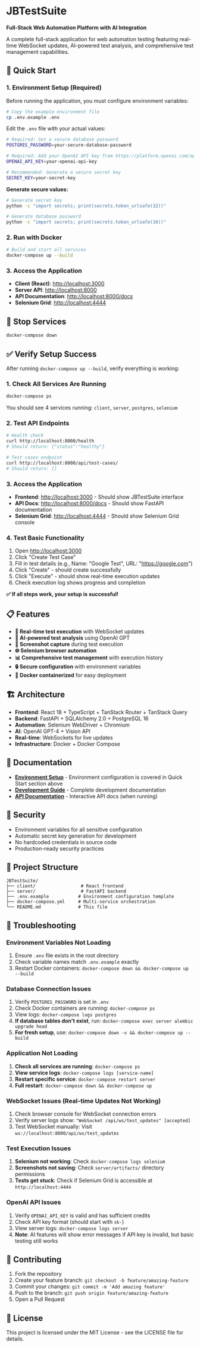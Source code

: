 # JBTestSuite

**Full-Stack Web Automation Platform with AI Integration**

A complete full-stack application for web automation testing featuring real-time WebSocket updates, AI-powered test analysis, and comprehensive test management capabilities.

## 🚀 Quick Start

### 1. Environment Setup (Required)

Before running the application, you must configure environment variables:

```bash
# Copy the example environment file
cp .env.example .env
```

Edit the `.env` file with your actual values:

```bash
# Required: Set a secure database password
POSTGRES_PASSWORD=your-secure-database-password

# Required: Add your OpenAI API key from https://platform.openai.com/api-keys
OPENAI_API_KEY=your-openai-api-key

# Recommended: Generate a secure secret key
SECRET_KEY=your-secret-key
```

**Generate secure values:**
```bash
# Generate secret key
python -c "import secrets; print(secrets.token_urlsafe(32))"

# Generate database password
python -c "import secrets; print(secrets.token_urlsafe(16))"
```

### 2. Run with Docker

```bash
# Build and start all services
docker-compose up --build
```

### 3. Access the Application

- **Client (React)**: [http://localhost:3000](http://localhost:3000)
- **Server API**: [http://localhost:8000](http://localhost:8000)
- **API Documentation**: [http://localhost:8000/docs](http://localhost:8000/docs)
- **Selenium Grid**: [http://localhost:4444](http://localhost:4444)

## 🛑 Stop Services

```bash
docker-compose down
```

## ✅ Verify Setup Success

After running `docker-compose up --build`, verify everything is working:

### 1. Check All Services Are Running
```bash
docker-compose ps
```
You should see 4 services running: `client`, `server`, `postgres`, `selenium`

### 2. Test API Endpoints
```bash
# Health check
curl http://localhost:8000/health
# Should return: {"status":"healthy"}

# Test cases endpoint  
curl http://localhost:8000/api/test-cases/
# Should return: []
```

### 3. Access the Application
- **Frontend**: [http://localhost:3000](http://localhost:3000) - Should show JBTestSuite interface
- **API Docs**: [http://localhost:8000/docs](http://localhost:8000/docs) - Should show FastAPI documentation
- **Selenium Grid**: [http://localhost:4444](http://localhost:4444) - Should show Selenium Grid console

### 4. Test Basic Functionality
1. Open [http://localhost:3000](http://localhost:3000)
2. Click "Create Test Case"
3. Fill in test details (e.g., Name: "Google Test", URL: "https://google.com")
4. Click "Create" - should create successfully
5. Click "Execute" - should show real-time execution updates
6. Check execution log shows progress and completion

**✅ If all steps work, your setup is successful!**

## 📋 Features

- **🔄 Real-time test execution** with WebSocket updates
- **🤖 AI-powered test analysis** using OpenAI GPT
- **📸 Screenshot capture** during test execution
- **🌐 Selenium browser automation** 
- **📊 Comprehensive test management** with execution history
- **🔒 Secure configuration** with environment variables
- **🐳 Docker containerized** for easy deployment

## 🏗️ Architecture

- **Frontend**: React 18 + TypeScript + TanStack Router + TanStack Query
- **Backend**: FastAPI + SQLAlchemy 2.0 + PostgreSQL 16
- **Automation**: Selenium WebDriver + Chromium
- **AI**: OpenAI GPT-4 + Vision API
- **Real-time**: WebSockets for live updates
- **Infrastructure**: Docker + Docker Compose

## 📖 Documentation

- **[Environment Setup](#-quick-start)** - Environment configuration is covered in Quick Start section above
- **[Development Guide](CLAUDE.md)** - Complete development documentation
- **[API Documentation](http://localhost:8000/docs)** - Interactive API docs (when running)

## 🔐 Security

- Environment variables for all sensitive configuration
- Automatic secret key generation for development
- No hardcoded credentials in source code
- Production-ready security practices

## 📁 Project Structure

```
JBTestSuite/
├── client/                 # React frontend
├── server/                 # FastAPI backend
├── .env.example           # Environment configuration template
├── docker-compose.yml     # Multi-service orchestration
└── README.md              # This file
```

## 🚨 Troubleshooting

### Environment Variables Not Loading
1. Ensure `.env` file exists in the root directory
2. Check variable names match `.env.example` exactly
3. Restart Docker containers: `docker-compose down && docker-compose up --build`

### Database Connection Issues
1. Verify `POSTGRES_PASSWORD` is set in `.env`
2. Check Docker containers are running: `docker-compose ps`
3. View logs: `docker-compose logs postgres`
4. **If database tables don't exist**, run: `docker-compose exec server alembic upgrade head`
5. **For fresh setup**, use: `docker-compose down -v && docker-compose up --build`

### Application Not Loading
1. **Check all services are running**: `docker-compose ps`
2. **View service logs**: `docker-compose logs [service-name]`
3. **Restart specific service**: `docker-compose restart server`
4. **Full restart**: `docker-compose down && docker-compose up`

### WebSocket Issues (Real-time Updates Not Working)
1. Check browser console for WebSocket connection errors
2. Verify server logs show: `"WebSocket /api/ws/test_updates" [accepted]`
3. Test WebSocket manually: Visit `ws://localhost:8000/api/ws/test_updates`

### Test Execution Issues
1. **Selenium not working**: Check `docker-compose logs selenium`
2. **Screenshots not saving**: Check `server/artifacts/` directory permissions
3. **Tests get stuck**: Check if Selenium Grid is accessible at `http://localhost:4444`

### OpenAI API Issues
1. Verify `OPENAI_API_KEY` is valid and has sufficient credits
2. Check API key format (should start with `sk-`)
3. View server logs: `docker-compose logs server`
4. **Note**: AI features will show error messages if API key is invalid, but basic testing still works

## 🤝 Contributing

1. Fork the repository
2. Create your feature branch: `git checkout -b feature/amazing-feature`
3. Commit your changes: `git commit -m 'Add amazing feature'`
4. Push to the branch: `git push origin feature/amazing-feature`
5. Open a Pull Request

## 📄 License

This project is licensed under the MIT License - see the LICENSE file for details.
